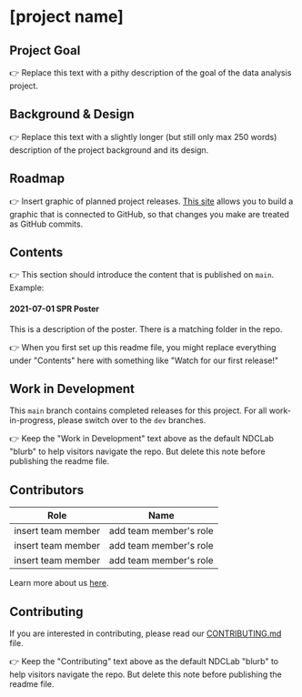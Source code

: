 # [project name]

## Project Goal
:point_right: Replace this text with a pithy description of the goal of the data analysis project.


## Background & Design
:point_right: Replace this text with a slightly longer (but still only max 250 words) description of the project background and its design. 


## Roadmap
:point_right: Insert graphic of planned project releases. [This site](https://app.diagrams.net/) allows you to build a graphic that is connected to GitHub, so that changes you make are treated as GitHub commits.


## Contents
:point_right: This section should introduce the content that is published on `main`. Example:


#### 2021-07-01 SPR Poster
This is a description of the poster. There is a matching folder in the repo.

:point_right: When you first set up this readme file, you might replace everything under "Contents" here with something like "Watch for our first release!"


## Work in Development
This `main` branch contains completed releases for this project. For all work-in-progress, please switch over to the `dev` branches.

:point_right: Keep the "Work in Development" text above as the default NDCLab "blurb" to help visitors navigate the repo. But delete this note before publishing the readme file.


## Contributors
| Role | Name |
| ---  | ---  |
| insert team member | add team member's role |
| insert team member | add team member's role |
| insert team member | add team member's role |

Learn more about us [here](https://www.ndclab.com/people).


## Contributing
If you are interested in contributing, please read our [CONTRIBUTING.md](CONTRIBUTING.md) file.

:point_right: Keep the "Contributing" text above as the default NDCLab "blurb" to help visitors navigate the repo. But delete this note before publishing the readme file.
